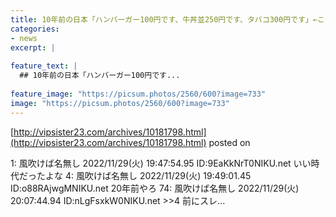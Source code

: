 ```yaml
---
title: 10年前の日本「ハンバーガー100円です、牛丼並250円です、タバコ300円です」←この時代
categories:
- news
excerpt: |
  
feature_text: |
  ## 10年前の日本「ハンバーガー100円です...
  
feature_image: "https://picsum.photos/2560/600?image=733"
image: "https://picsum.photos/2560/600?image=733"
---
```


[http://vipsister23.com/archives/10181798.html](http://vipsister23.com/archives/10181798.html)
posted on 

<!--more-->

1: 風吹けば名無し 2022/11/29(火) 19:47:54.95 ID:9EaKkNrT0NIKU.net いい時代だったよな 4: 風吹けば名無し 2022/11/29(火) 19:49:01.45 ID:o88RAjwgMNIKU.net 20年前やろ 74: 風吹けば名無し 2022/11/29(火) 20:07:44.94 ID:nLgFsxkW0NIKU.net &gt;&gt;4 前にスレ...
